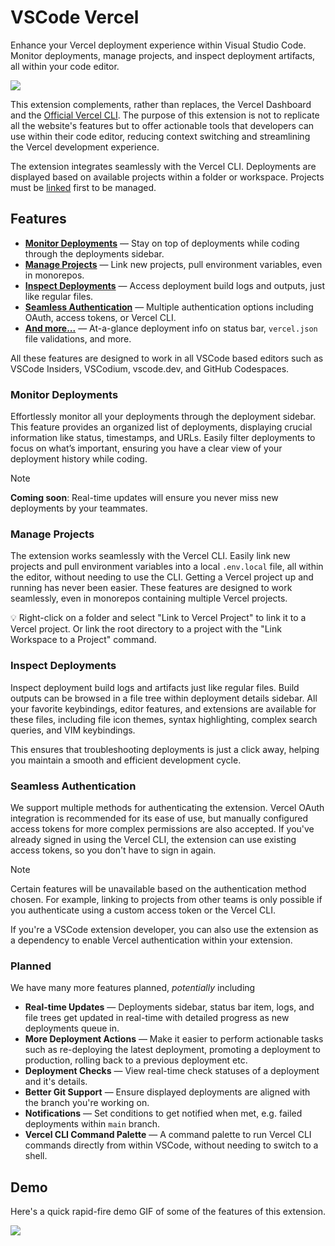 # VSCode Vercel

Enhance your Vercel deployment experience within Visual Studio Code. Monitor deployments, manage projects, and inspect deployment artifacts, all within your code editor.

<img align="center" src="https://raw.githubusercontent.com/kyswtn/vscode-vercel/main/.github/showcase.png" />

This extension complements, rather than replaces, the Vercel Dashboard and the [Official Vercel CLI](https://vercel.com/docs/cli). The purpose of this extension is not to replicate all the website's features but to offer actionable tools that developers can use within their code editor, reducing context switching and streamlining the Vercel development experience.

The extension integrates seamlessly with the Vercel CLI. Deployments are displayed based on available projects within a folder or workspace. Projects must be [linked](#manage-projects) first to be managed.

## Features

- [**Monitor Deployments**](#monitor-deployments) &mdash; Stay on top of deployments while coding through the deployments sidebar.
- [**Manage Projects**](#manage-projects) &mdash; Link new projects, pull environment variables, even in monorepos.
- [**Inspect Deployments**](#inspect-deployments) &mdash; Access deployment build logs and outputs, just like regular files.
- [**Seamless Authentication**](#seamless-authentication) &mdash; Multiple authentication options including OAuth, access tokens, or Vercel CLI.
- [**And more...**](#planned) &mdash; At-a-glance deployment info on status bar, `vercel.json` file validations, and more.

All these features are designed to work in all VSCode based editors such as VSCode Insiders, VSCodium, vscode.dev, and GitHub Codespaces.

### Monitor Deployments

Effortlessly monitor all your deployments through the deployment sidebar. This feature provides an organized list of deployments, displaying crucial information like status, timestamps, and URLs. Easily filter deployments to focus on what’s important, ensuring you have a clear view of your deployment history while coding.

> [!NOTE]  
> **Coming soon**: Real-time updates will ensure you never miss new deployments by your teammates.

### Manage Projects

The extension works seamlessly with the Vercel CLI. Easily link new projects and pull environment variables into a local `.env.local` file, all within the editor, without needing to use the CLI. Getting a Vercel project up and running has never been easier. These features are designed to work seamlessly, even in monorepos containing multiple Vercel projects.

💡 Right-click on a folder and select "Link to Vercel Project" to link it to a Vercel project. Or link the root directory to a project with the "Link Workspace to a Project" command.

### Inspect Deployments

Inspect deployment build logs and artifacts just like regular files. Build outputs can be browsed in a file tree within deployment details sidebar. All your favorite keybindings, editor features, and extensions are available for these files, including file icon themes, syntax highlighting, complex search queries, and VIM keybindings.

This ensures that troubleshooting deployments is just a click away, helping you maintain a smooth and efficient development cycle.

### Seamless Authentication

We support multiple methods for authenticating the extension. Vercel OAuth integration is recommended for its ease of use, but manually configured access tokens for more complex permissions are also accepted. If you've already signed in using the Vercel CLI, the extension can use existing access tokens, so you don't have to sign in again.

> [!NOTE]
> Certain features will be unavailable based on the authentication method chosen. For example, linking to projects from other teams is only possible if you authenticate using a custom access token or the Vercel CLI.

If you're a VSCode extension developer, you can also use the extension as a dependency to enable Vercel authentication within your extension.

### Planned

We have many more features planned, _potentially_ including

- **Real-time Updates** &mdash; Deployments sidebar, status bar item, logs, and file trees get updated in real-time with detailed progress as new deployments queue in.
- **More Deployment Actions** &mdash; Make it easier to perform actionable tasks such as re-deploying the latest deployment, promoting a deployment to production, rolling back to a previous deployment etc.
- **Deployment Checks** &mdash; View real-time check statuses of a deployment and it's details.
- **Better Git Support** &mdash; Ensure displayed deployments are aligned with the branch you're working on.
- **Notifications** &mdash; Set conditions to get notified when met, e.g. failed deployments within `main` branch.
- **Vercel CLI Command Palette** &mdash; A command palette to run Vercel CLI commands directly from within VSCode, without needing to switch to a shell.

## Demo

Here's a quick rapid-fire demo GIF of some of the features of this extension.

<img align="center" src="https://raw.githubusercontent.com/kyswtn/vscode-vercel/main/.github/demo.gif" />
